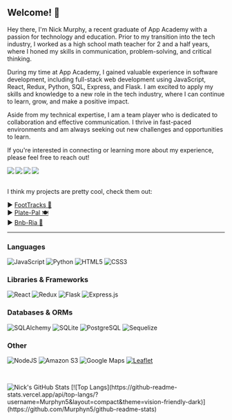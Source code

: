 ## Welcome! 👋 

Hey there, I'm Nick Murphy, a recent graduate of App Academy with a passion for technology and education. Prior to my transition into the tech industry, I worked as a high school math teacher for 2 and a half years, where I honed my skills in communication, problem-solving, and critical thinking.

During my time at App Academy, I gained valuable experience in software development, including full-stack web development using JavaScript, React, Redux, Python, SQL, Express, and Flask. I am excited to apply my skills and knowledge to a new role in the tech industry, where I can continue to learn, grow, and make a positive impact.

Aside from my technical expertise, I am a team player who is dedicated to collaboration and effective communication. I thrive in fast-paced environments and am always seeking out new challenges and opportunities to learn.

If you're interested in connecting or learning more about my experience, please feel free to reach out!

<a href="mailto:nlimurphy@gmail.com" target="_blank">
   <img align="left"src="https://img.shields.io/badge/Gmail-D14836?style=for-the-badge&logo=gmail&logoColor=white" />
</a>

<a href="https://linkedin.com/in/nicholas-murphy-1167b226b" target="_blank">
   <img align="left"src="https://img.shields.io/badge/linkedin-%230077B5.svg?style=for-the-badge&logo=linkedin&logoColor=white" />
</a>

<a href="https://wellfound.com/u/nicholas-murphy-9" target="_blank">
   <img align="left"src="https://img.shields.io/badge/Wellfound-%23D4D4D4.svg?style=for-the-badge&logo=AngelList&logoColor=black" />
</a>


<a href="https://murphyn5.github.io/" target="_blank">
   <img align="left"src="https://img.shields.io/badge/Portfolio-lightgrey.svg?style=for-the-badge" />
</a>

<br>
<br>

<!-- ## Currently working on 🌱
- Personal side project, Blockbase, to learn more about: 
   - Coingecko API to pull cryptocurrency data
   - Recharts for charting cryptocurrency historical prices
   - Alchemy API to utilize NFT data
   - Wallet Connect to read user's wallet information
- Data Structures and Algorithms -->
I think my projects are pretty cool, check them out:
<div>
▶️ <a href="https://github.com/Murphyn5/FootTracks">FootTracks 🦶</a>
</div>
<div>
▶️ <a href="https://github.com/truham/Plate-Pal">Plate-Pal 🍽️</a>
</div>
<div>
▶️ <a href="https://github.com/Murphyn5/Bnb-Ria">Bnb-Ria 🏡</a>
</div>

<hr>

### Languages
![JavaScript](https://img.shields.io/badge/javascript-%23323330.svg?style=for-the-badge&logo=javascript&logoColor=%23F7DF1E)
![Python](https://img.shields.io/badge/Python-4081B3?style=for-the-badge&logo=python&logoColor=ffe66a)
![HTML5](https://img.shields.io/badge/HTML5-E34F26?style=for-the-badge&logo=html5&logoColor=white)
![CSS3](https://img.shields.io/badge/CSS3-1572B6?style=for-the-badge&logo=css3&logoColor=white)

### Libraries & Frameworks
![React](https://img.shields.io/badge/react-%2320232a.svg?style=for-the-badge&logo=react&logoColor=%2361DAFB)
![Redux](https://img.shields.io/badge/redux-%23593d88.svg?style=for-the-badge&logo=redux&logoColor=white) 
![Flask](https://img.shields.io/badge/flask-%23000.svg?style=for-the-badge&logo=flask&logoColor=white)
![Express.js](https://img.shields.io/badge/express.js-%23404d59.svg?style=for-the-badge&logo=express&logoColor=%2361DAFB)

### Databases & ORMs
![SQLAlchemy](https://img.shields.io/badge/-SQLAlchemy-D71F00?style=for-the-badge)
![SQLite](https://img.shields.io/static/v1?style=for-the-badge&message=SQLite&color=003B57&logo=SQLite&logoColor=FFFFFF&label=)
![PostgreSQL](https://img.shields.io/static/v1?style=for-the-badge&message=PostgreSQL&color=4169E1&logo=PostgreSQL&logoColor=FFFFFF&label=)
![Sequelize](https://img.shields.io/badge/Sequelize-52B0E7?style=for-the-badge&logo=Sequelize&logoColor=white)

### Other
![NodeJS](https://img.shields.io/badge/node.js-6DA55F?style=for-the-badge&logo=node.js&logoColor=white) 
![Amazon S3](https://img.shields.io/static/v1?style=for-the-badge&message=Amazon+S3&color=569A31&logo=Amazon+S3&logoColor=FFFFFF&label=)
![Google Maps](https://img.shields.io/static/v1?style=for-the-badge&message=Google+Maps&color=4285F4&logo=Google+Maps&logoColor=FFFFFF&label=)
[![Leaflet](https://img.shields.io/badge/Leaflet-199900?style=for-the-badge&logo=Leaflet&logoColor=white)](https://leafletjs.com/)

<br>

<p align="left">
<img alt="Nick's GitHub Stats" 
       src="https://github-readme-stats.vercel.app/api?username=Murphyn5&theme=dark&show_icons=true&hide_border=false" />
 [![Top Langs](https://github-readme-stats.vercel.app/api/top-langs/?username=Murphyn5&layout=compact&theme=vision-friendly-dark)](https://github.com/Murphyn5/github-readme-stats)
</p>

